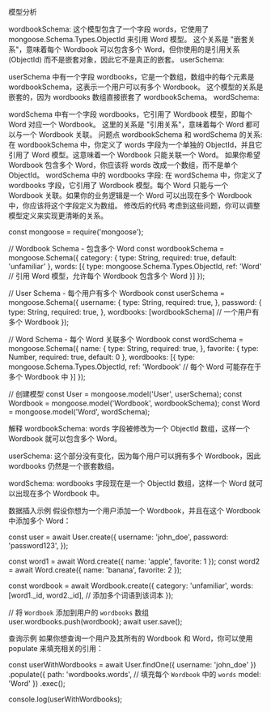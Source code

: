 模型分析

wordbookSchema:
这个模型包含了一个字段 words，它使用了 mongoose.Schema.Types.ObjectId 来引用 Word 模型。
这个关系是 "嵌套关系"，意味着每个 Wordbook 可以包含多个 Word，但你使用的是引用关系 (ObjectId) 而不是嵌套对象，因此它不是真正的嵌套。
userSchema:

userSchema 中有一个字段 wordbooks，它是一个数组，数组中的每个元素是 wordbookSchema，这表示一个用户可以有多个 Wordbook。
这个模型的关系是嵌套的，因为 wordbooks 数组直接嵌套了 wordbookSchema。
wordSchema:

wordSchema 中有一个字段 wordbooks，它引用了 Wordbook 模型，即每个 Word 对应一个 Wordbook。
这里的关系是 "引用关系"，意味着每个 Word 都可以与一个 Wordbook 关联。
问题点
wordbookSchema 和 wordSchema 的关系:
在 wordbookSchema 中，你定义了 words 字段为一个单独的 ObjectId，并且它引用了 Word 模型。这意味着一个 Wordbook 只能关联一个 Word。
如果你希望 Wordbook 包含多个 Word，你应该将 words 改成一个数组，而不是单个 ObjectId。
wordSchema 中的 wordbooks 字段:
在 wordSchema 中，你定义了 wordbooks 字段，它引用了 Wordbook 模型。每个 Word 只能与一个 Wordbook 关联。如果你的业务逻辑是一个 Word 可以出现在多个 Wordbook 中，你应该将这个字段定义为数组。
修改后的代码
考虑到这些问题，你可以调整模型定义来实现更清晰的关系。



const mongoose = require('mongoose');

// Wordbook Schema - 包含多个 Word
const wordbookSchema = mongoose.Schema({
  category: {
    type: String,
    required: true,
    default: 'unfamiliar'
  },
  words: [{
    type: mongoose.Schema.Types.ObjectId,
    ref: 'Word'  // 引用 Word 模型，允许每个 Wordbook 包含多个 Word
  }]
});

// User Schema - 每个用户有多个 Wordbook
const userSchema = mongoose.Schema({
  username: {
    type: String,
    required: true,
  },
  password: {
    type: String,
    required: true,
  },
  wordbooks: [wordbookSchema]  // 一个用户有多个 Wordbook
});

// Word Schema - 每个 Word 关联多个 Wordbook
const wordSchema = mongoose.Schema({
  name: {
    type: String,
    required: true,
  },
  favorite: {
    type: Number,
    required: true,
    default: 0
  },
  wordbooks: [{
    type: mongoose.Schema.Types.ObjectId,
    ref: 'Wordbook'  // 每个 Word 可能存在于多个 Wordbook 中
  }]
});

// 创建模型
const User = mongoose.model('User', userSchema);
const Wordbook = mongoose.model('Wordbook', wordbookSchema);
const Word = mongoose.model('Word', wordSchema);

解释
wordbookSchema:
words 字段被修改为一个 ObjectId 数组，这样一个 Wordbook 就可以包含多个 Word。

userSchema:
这个部分没有变化，因为每个用户可以拥有多个 Wordbook，因此 wordbooks 仍然是一个嵌套数组。

wordSchema:
wordbooks 字段现在是一个 ObjectId 数组，这样一个 Word 就可以出现在多个 Wordbook 中。


数据插入示例
假设你想为一个用户添加一个 Wordbook，并且在这个 Wordbook 中添加多个 Word：

const user = await User.create({
  username: 'john_doe',
  password: 'password123',
});

const word1 = await Word.create({ name: 'apple', favorite: 1 });
const word2 = await Word.create({ name: 'banana', favorite: 2 });

const wordbook = await Wordbook.create({
  category: 'unfamiliar',
  words: [word1._id, word2._id],  // 添加多个词语到该词本
});

// 将 `Wordbook` 添加到用户的 `wordbooks` 数组
user.wordbooks.push(wordbook);
await user.save();


查询示例
如果你想查询一个用户及其所有的 Wordbook 和 Word，你可以使用 populate 来填充相关的引用：

const userWithWordbooks = await User.findOne({ username: 'john_doe' })
  .populate({
    path: 'wordbooks.words',  // 填充每个 `Wordbook` 中的 `words`
    model: 'Word'
  })
  .exec();

console.log(userWithWordbooks);
